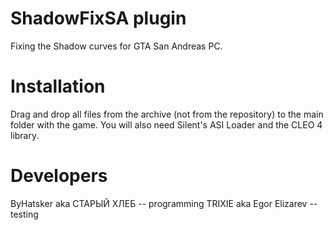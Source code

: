 # ShadowFixSA plugin
Fixing the Shadow curves for GTA San Andreas PC.

# Installation
Drag and drop all files from the archive (not from the repository) to the main folder with the game. You will also need Silent's ASI Loader and the CLEO 4 library.

# Developers
ByHatsker aka СТАРЫЙ ХЛЕБ -- programming
TRIXIE aka Egor Elizarev -- testing
